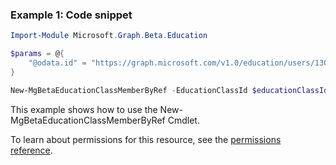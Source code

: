 ### Example 1: Code snippet

```powershellImport-Module Microsoft.Graph.Beta.Education

$params = @{
	"@odata.id" = "https://graph.microsoft.com/v1.0/education/users/13015"
}

New-MgBetaEducationClassMemberByRef -EducationClassId $educationClassId -BodyParameter $params
```
This example shows how to use the New-MgBetaEducationClassMemberByRef Cmdlet.
To learn about permissions for this resource, see the [permissions reference](/graph/permissions-reference).

